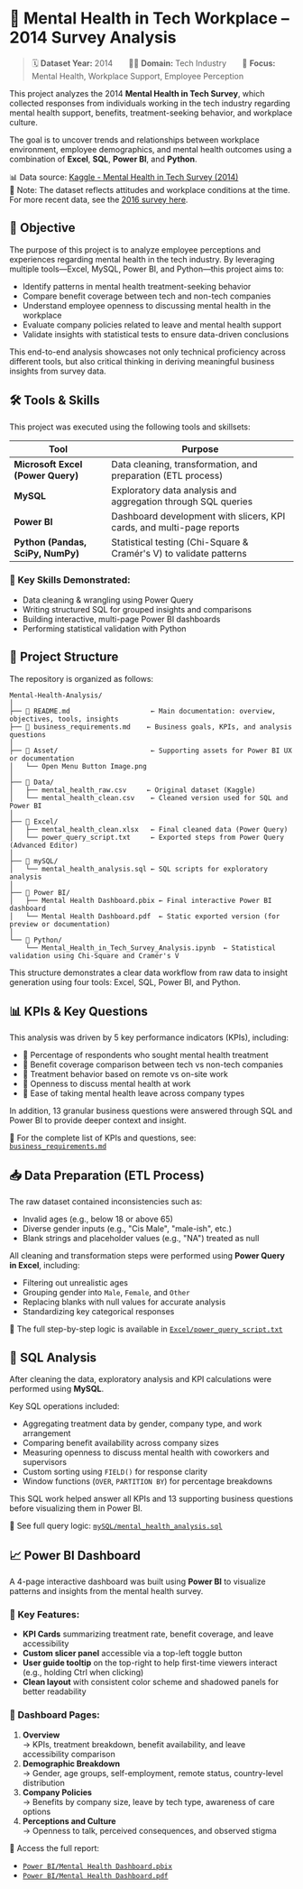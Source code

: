 # 🧠 Mental Health in Tech Workplace – 2014 Survey Analysis

> 🗓️ **Dataset Year:** 2014  🧑‍💻 **Domain:** Tech Industry  📍 **Focus:** Mental Health, Workplace Support, Employee Perception

This project analyzes the 2014 **Mental Health in Tech Survey**, which collected responses from individuals working in the tech industry regarding mental health support, benefits, treatment-seeking behavior, and workplace culture.

The goal is to uncover trends and relationships between workplace environment, employee demographics, and mental health outcomes using a combination of **Excel**, **SQL**, **Power BI**, and **Python**.

📊 Data source: [Kaggle - Mental Health in Tech Survey (2014)](https://www.kaggle.com/datasets/osmi/mental-health-in-tech-survey)  
📎 Note: The dataset reflects attitudes and workplace conditions at the time. For more recent data, see the [2016 survey here](https://www.kaggle.com/datasets/osmi/mental-health-in-tech-2016).
## 🎯 Objective

The purpose of this project is to analyze employee perceptions and experiences regarding mental health in the tech industry. By leveraging multiple tools—Excel, MySQL, Power BI, and Python—this project aims to:

- Identify patterns in mental health treatment-seeking behavior
- Compare benefit coverage between tech and non-tech companies
- Understand employee openness to discussing mental health in the workplace
- Evaluate company policies related to leave and mental health support
- Validate insights with statistical tests to ensure data-driven conclusions

This end-to-end analysis showcases not only technical proficiency across different tools, but also critical thinking in deriving meaningful business insights from survey data.
## 🛠 Tools & Skills

This project was executed using the following tools and skillsets:

| Tool        | Purpose                                                                 |
|-------------|-------------------------------------------------------------------------|
| **Microsoft Excel (Power Query)** | Data cleaning, transformation, and preparation (ETL process) |
| **MySQL**   | Exploratory data analysis and aggregation through SQL queries           |
| **Power BI**| Dashboard development with slicers, KPI cards, and multi-page reports   |
| **Python (Pandas, SciPy, NumPy)** | Statistical testing (Chi-Square & Cramér's V) to validate patterns |

### 🧠 Key Skills Demonstrated:
- Data cleaning & wrangling using Power Query
- Writing structured SQL for grouped insights and comparisons
- Building interactive, multi-page Power BI dashboards
- Performing statistical validation with Python
## 📁 Project Structure

The repository is organized as follows:
```
Mental-Health-Analysis/
│
├── 📄 README.md                    ← Main documentation: overview, objectives, tools, insights
├── 📄 business_requirements.md    ← Business goals, KPIs, and analysis questions
│
├── 📂 Asset/                       ← Supporting assets for Power BI UX or documentation
│   └── Open Menu Button Image.png
│
├── 📂 Data/                        
│   ├── mental_health_raw.csv     ← Original dataset (Kaggle)
│   └── mental_health_clean.csv    ← Cleaned version used for SQL and Power BI
│
├── 📂 Excel/                      
│   ├── mental_health_clean.xlsx   ← Final cleaned data (Power Query)
│   └── power_query_script.txt     ← Exported steps from Power Query (Advanced Editor)
│
├── 📂 mySQL/                      
│   └── mental_health_analysis.sql ← SQL scripts for exploratory analysis
│
├── 📂 Power BI/                  
│   ├── Mental Health Dashboard.pbix ← Final interactive Power BI dashboard
│   └── Mental Health Dashboard.pdf  ← Static exported version (for preview or documentation)
│
└── 📂 Python/                    
    └── Mental_Health_in_Tech_Survey_Analysis.ipynb  ← Statistical validation using Chi-Square and Cramér's V
```
This structure demonstrates a clear data workflow from raw data to insight generation using four tools: Excel, SQL, Power BI, and Python.

## 📊 KPIs & Key Questions

This analysis was driven by 5 key performance indicators (KPIs), including:

- 📌 Percentage of respondents who sought mental health treatment  
- 📌 Benefit coverage comparison between tech vs non-tech companies  
- 📌 Treatment behavior based on remote vs on-site work  
- 📌 Openness to discuss mental health at work  
- 📌 Ease of taking mental health leave across company types

In addition, 13 granular business questions were answered through SQL and Power BI to provide deeper context and insight.

📄 For the complete list of KPIs and questions, see: [`business_requirements.md`](./business_requirements.md)

## 📥 Data Preparation (ETL Process)

The raw dataset contained inconsistencies such as:
- Invalid ages (e.g., below 18 or above 65)
- Diverse gender inputs (e.g., "Cis Male", "male-ish", etc.)
- Blank strings and placeholder values (e.g., "NA") treated as null

All cleaning and transformation steps were performed using **Power Query in Excel**, including:
- Filtering out unrealistic ages
- Grouping gender into `Male`, `Female`, and `Other`
- Replacing blanks with null values for accurate analysis
- Standardizing key categorical responses

📄 The full step-by-step logic is available in [`Excel/power_query_script.txt`](./Excel/power_query_script.txt)

## 🧮 SQL Analysis

After cleaning the data, exploratory analysis and KPI calculations were performed using **MySQL**.

Key SQL operations included:
- Aggregating treatment data by gender, company type, and work arrangement
- Comparing benefit availability across company sizes
- Measuring openness to discuss mental health with coworkers and supervisors
- Custom sorting using `FIELD()` for response clarity
- Window functions (`OVER`, `PARTITION BY`) for percentage breakdowns

This SQL work helped answer all KPIs and 13 supporting business questions before visualizing them in Power BI.

📄 See full query logic: [`mySQL/mental_health_analysis.sql`](./mySQL/mental_health_clean.sql)

## 📈 Power BI Dashboard

A 4-page interactive dashboard was built using **Power BI** to visualize patterns and insights from the mental health survey.

### 🧭 Key Features:
- **KPI Cards** summarizing treatment rate, benefit coverage, and leave accessibility
- **Custom slicer panel** accessible via a top-left toggle button
- **User guide tooltip** on the top-right to help first-time viewers interact (e.g., holding Ctrl when clicking)
- **Clean layout** with consistent color scheme and shadowed panels for better readability

### 📄 Dashboard Pages:
1. **Overview**  
   → KPIs, treatment breakdown, benefit availability, and leave accessibility comparison  
2. **Demographic Breakdown**  
   → Gender, age groups, self-employment, remote status, country-level distribution  
3. **Company Policies**  
   → Benefits by company size, leave by tech type, awareness of care options  
4. **Perceptions and Culture**  
   → Openness to talk, perceived consequences, and observed stigma

📁 Access the full report:  
- [`Power BI/Mental Health Dashboard.pbix`](./Power%20BI/Mental%20Health%20Dashboard.pbix)  
- [`Power BI/Mental Health Dashboard.pdf`](./Power%20BI/Mental%20Health%20Dashboard.pdf)
